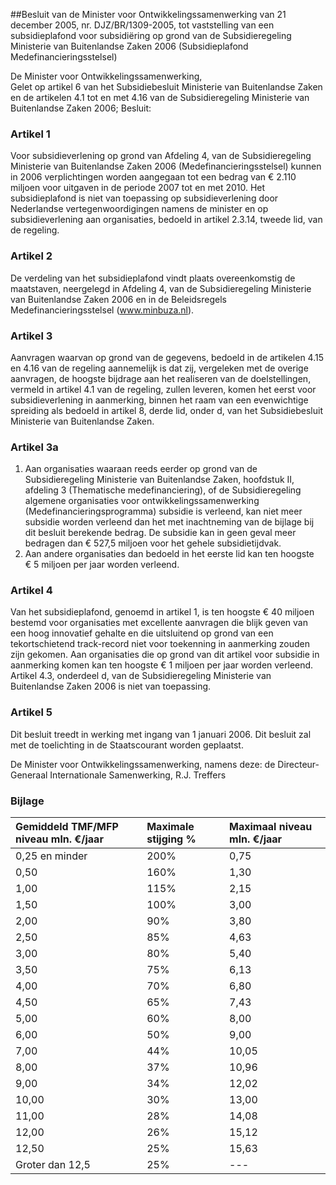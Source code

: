 <meta http-equiv='Content-Type' content='text/html; charset=utf-8' />

##Besluit van de Minister voor Ontwikkelingssamenwerking van 21 december 2005, nr. DJZ/BR/1309-2005, tot vaststelling van een subsidieplafond voor subsidiëring op grond van de Subsidieregeling Ministerie van Buitenlandse Zaken 2006 (Subsidieplafond Medefinancieringsstelsel)

De Minister voor Ontwikkelingssamenwerking,  
Gelet op artikel 6 van het Subsidiebesluit Ministerie van Buitenlandse Zaken en de artikelen 4.1 tot en met 4.16 van de Subsidieregeling Ministerie van Buitenlandse Zaken 2006;
Besluit:    

### Artikel  1  

Voor subsidieverlening op grond van Afdeling 4, van de Subsidieregeling Ministerie van Buitenlandse Zaken 2006 (Medefinancieringsstelsel) kunnen in 2006 verplichtingen worden aangegaan tot een bedrag van € 2.110 miljoen voor uitgaven in de periode 2007 tot en met 2010. Het subsidieplafond is niet van toepassing op subsidieverlening door Nederlandse vertegenwoordigingen namens de minister en op subsidieverlening aan organisaties, bedoeld in artikel 2.3.14, tweede lid, van de regeling. 

### Artikel  2  

De verdeling van het subsidieplafond vindt plaats overeenkomstig de maatstaven, neergelegd in Afdeling 4, van de Subsidieregeling Ministerie van Buitenlandse Zaken 2006 en in de Beleidsregels Medefinancieringsstelsel (www.minbuza.nl). 

### Artikel  3  

Aanvragen waarvan op grond van de gegevens, bedoeld in de artikelen 4.15 en 4.16 van de regeling aannemelijk is dat zij, vergeleken met de overige aanvragen, de hoogste bijdrage aan het realiseren van de doelstellingen, vermeld in artikel 4.1 van de regeling, zullen leveren, komen het eerst voor subsidieverlening in aanmerking, binnen het raam van een evenwichtige spreiding als bedoeld in artikel 8, derde lid, onder d, van het Subsidiebesluit Ministerie van Buitenlandse Zaken. 

### Artikel  3a  

1.  Aan organisaties waaraan reeds eerder op grond van de Subsidieregeling Ministerie van Buitenlandse Zaken, hoofdstuk II, afdeling 3 (Thematische medefinanciering), of de Subsidieregeling algemene organisaties voor ontwikkelingssamenwerking (Medefinancieringsprogramma) subsidie is verleend, kan niet meer subsidie worden verleend dan het met inachtneming van de bijlage bij dit besluit berekende bedrag. De subsidie kan in geen geval meer bedragen dan € 527,5 miljoen voor het gehele subsidietijdvak.   
2.  Aan andere organisaties dan bedoeld in het eerste lid kan ten hoogste € 5 miljoen per jaar worden verleend.  

### Artikel  4  

Van het subsidieplafond, genoemd in artikel 1, is ten hoogste € 40 miljoen bestemd voor organisaties met excellente aanvragen die blijk geven van een hoog innovatief gehalte en die uitsluitend op grond van een tekortschietend track-record niet voor toekenning in aanmerking zouden zijn gekomen. Aan organisaties die op grond van dit artikel voor subsidie in aanmerking komen kan ten hoogste € 1 miljoen per jaar worden verleend. Artikel 4.3, onderdeel d, van de Subsidieregeling Ministerie van Buitenlandse Zaken 2006 is niet van toepassing.

### Artikel  5  

Dit besluit treedt in werking met ingang van 1 januari 2006. 
Dit besluit zal met de toelichting in de Staatscourant worden geplaatst.  

De 
Minister voor Ontwikkelingssamenwerking, namens deze: 
de Directeur-Generaal Internationale Samenwerking, 
R.J. Treffers    

### Bijlage  

| Gemiddeld TMF/MFP niveau  mln. €/jaar  | Maximale stijging  %  | Maximaal niveau mln. €/jaar  |
|:---|:---|:---|
| 0,25 en minder  | 200%  | 0,75  |
| 0,50  | 160%  | 1,30  |
| 1,00  | 115%  | 2,15  |
| 1,50  | 100%  | 3,00  |
| 2,00  | 90%  | 3,80  |
| 2,50  | 85%  | 4,63  |
| 3,00  | 80%  | 5,40  |
| 3,50  | 75%  | 6,13  |
| 4,00  | 70%  | 6,80  |
| 4,50  | 65%  | 7,43  |
| 5,00  | 60%  | 8,00  |
| 6,00  | 50%  | 9,00  |
| 7,00  | 44%  | 10,05  |
| 8,00  | 37%  | 10,96  |
| 9,00  | 34%  | 12,02  |
| 10,00  | 30%  | 13,00  |
| 11,00  | 28%  | 14,08  |
| 12,00  | 26%  | 15,12  |
| 12,50  | 25%  | 15,63  |
| Groter dan 12,5  | 25%  | --- |


